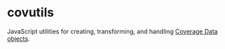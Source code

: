 # covutils

JavaScript utilities for creating, transforming, and handling [Coverage Data objects](https://github.com/Reading-eScience-Centre/coverage-jsapi).
